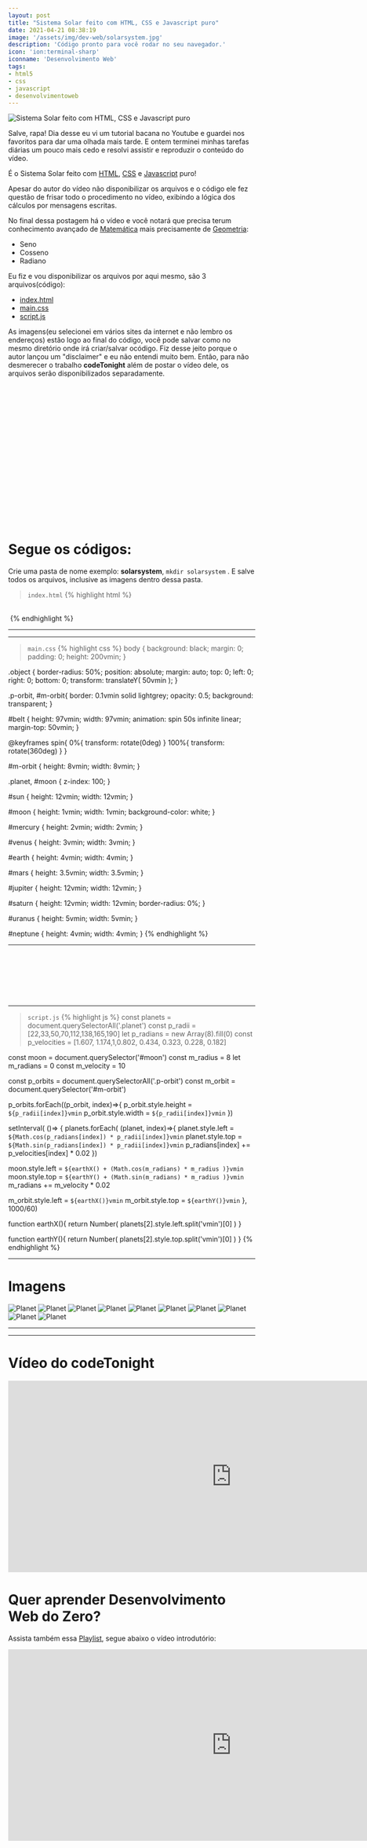 ```yaml
---
layout: post
title: "Sistema Solar feito com HTML, CSS e Javascript puro"
date: 2021-04-21 08:38:19
image: '/assets/img/dev-web/solarsystem.jpg'
description: 'Código pronto para você rodar no seu navegador.'
icon: 'ion:terminal-sharp'
iconname: 'Desenvolvimento Web'
tags:
- html5
- css
- javascript
- desenvolvimentoweb
---
```


![Sistema Solar feito com HTML, CSS e Javascript puro](/assets/img/dev-web/solarsystem.jpg)

Salve, rapa! Dia desse eu vi um tutorial bacana no Youtube e guardei nos favoritos para dar uma olhada mais tarde. E ontem terminei minhas tarefas diárias um pouco mais cedo e resolvi assistir e reproduzir o conteúdo do vídeo.

É o Sistema Solar feito com [HTML](https://terminalroot.com.br/html), [CSS](https://terminalroot.com.br/css) e [Javascript](https://terminalroot.com.br/javascript) puro!

Apesar do autor do vídeo não disponibilizar os arquivos e o código ele fez questão de frisar todo o procedimento no vídeo, exibindo a lógica dos cálculos por mensagens escritas.

No final dessa postagem há o vídeo e você notará que precisa terum conhecimento avançado de [Matemática](https://terminalroot.com.br/2017/02/mathml-mathematical-markup-language.html) mais precisamente de [Geometria](https://pt.wikipedia.org/wiki/Geometria):
- Seno
- Cosseno
- Radiano

Eu fiz e vou disponibilizar os arquivos por aqui mesmo, são 3 arquivos(código):
+ [index.html](#indexhtml)
+ [main.css](#maincss)
+ [script.js](#scriptjs)

As imagens(eu selecionei em vários sites da internet e não lembro os endereços) estão logo ao final do código, você pode salvar como no mesmo diretório onde irá criar/salvar ocódigo. Fiz desse jeito porque o autor lançou um "disclaimer" e eu não entendi muito bem. Então, para não desmerecer o trabalho **codeTonight** além de postar o vídeo dele, os arquivos serão disponibilizados separadamente.

<!-- QUADRADO -->
<script async src="//pagead2.googlesyndication.com/pagead/js/adsbygoogle.js"></script>
<ins class="adsbygoogle"
style="display:inline-block;width:336px;height:280px"
data-ad-client="ca-pub-2838251107855362"
data-ad-slot="5351066970"></ins>
<script>
(adsbygoogle = window.adsbygoogle || []).push({});
</script>

# Segue os códigos:
Crie uma pasta de nome exemplo: **solarsystem**, `mkdir solarsystem` . E salve todos os arquivos, inclusive as imagens dentro dessa pasta.

> `index.html`
{% highlight html %}
<!DOCTYPE html>
<html lang="en">
<head>
  <meta name="viewport" content="width=device-width, initial-scale=1, shrink-to-fit=no">
  <meta charset="utf-8">
  <title>Solar System</title>
  <link rel="stylesheet" href="main.css">
</head>
<body>
  <img class="object" src="sun.png" alt="" id="sun">
  <img class="object planet" src="mercury.png" alt="" id="mercury">
  <img class="object planet" src="venus.png" alt="" id="venus">
  <img class="object planet" src="earth.png" alt="" id="earth">
  <img class="object planet" src="mars.png" alt="" id="mars">
  <img class="object planet" src="jupiter.png" alt="" id="jupiter">
  <img class="object planet" src="saturn.png" alt="" id="saturn">
  <img class="object planet" src="uranus.png" alt="" id="uranus">
  <img class="object planet" src="neptune.png" alt="" id="neptune">
  <div class="object" id="moon"></div>

  <div class="object p-orbit"></div>
  <div class="object p-orbit"></div>
  <div class="object p-orbit"></div>
  <div class="object p-orbit"></div>
  <div class="object p-orbit"></div>
  <div class="object p-orbit"></div>
  <div class="object p-orbit"></div>
  <div class="object p-orbit"></div>
  <div class="object" id="m-orbit"></div>

  <img src="asteroid.png" class="object" alt="" id="belt">
</body>
  <script src="script.js"></script>
</html>
{% endhighlight %}

---

<!-- RETANGULO LARGO 2 -->
<script async src="//pagead2.googlesyndication.com/pagead/js/adsbygoogle.js"></script>
<ins class="adsbygoogle"
style="display:block; text-align:center;"
data-ad-layout="in-article"
data-ad-format="fluid"
data-ad-client="ca-pub-2838251107855362"
data-ad-slot="8549252987"></ins>
<script>
(adsbygoogle = window.adsbygoogle || []).push({});
</script>

---

> `main.css`
{% highlight css %}
body {
  background: black;
  margin: 0;
  padding: 0;
  height: 200vmin;
}

.object {
  border-radius: 50%;
  position: absolute;
  margin: auto;
  top: 0;
  left: 0;
  right: 0;
  bottom: 0;
  transform: translateY( 50vmin );
}

.p-orbit, #m-orbit{
  border: 0.1vmin solid lightgrey;
  opacity: 0.5;
  background: transparent;
}

#belt {
  height: 97vmin;
  width: 97vmin;
  animation: spin 50s infinite linear;
  margin-top: 50vmin;
}

@keyframes spin{
  0%{ transform: rotate(0deg) }
  100%{ transform: rotate(360deg) }
}

#m-orbit {
  height: 8vmin;
  width: 8vmin;
}

.planet, #moon {
  z-index: 100;
}

#sun {
  height: 12vmin;
  width: 12vmin;
}

#moon {
  height: 1vmin;
  width: 1vmin;
  background-color: white;
}

#mercury {
  height: 2vmin;
  width: 2vmin;
}

#venus {
  height: 3vmin;
  width: 3vmin;
}

#earth {
  height: 4vmin;
  width: 4vmin;
}

#mars {
  height: 3.5vmin;
  width: 3.5vmin;
}

#jupiter {
  height: 12vmin;
  width: 12vmin;
}

#saturn {
  height: 12vmin;
  width: 12vmin;
  border-radius: 0%;
}

#uranus {
  height: 5vmin;
  width: 5vmin;
}

#neptune {
  height: 4vmin;
  width: 4vmin;
}
{% endhighlight %}

---

<!-- MINI ANÚNCIO -->
<script async src="//pagead2.googlesyndication.com/pagead/js/adsbygoogle.js"></script>
<!-- Games Root -->
<ins class="adsbygoogle"
style="display:inline-block;width:730px;height:95px"
data-ad-client="ca-pub-2838251107855362"
data-ad-slot="5351066970"></ins>
<script>
(adsbygoogle = window.adsbygoogle || []).push({});
</script>

---

> `script.js`
{% highlight js %}
const planets = document.querySelectorAll('.planet')
const p_radii = [22,33,50,70,112,138,165,190]
let p_radians = new Array(8).fill(0)
const p_velocities = [1.607, 1.174,1,0.802, 0.434, 0.323, 0.228, 0.182]

const moon = document.querySelector('#moon')
const m_radius = 8
let m_radians = 0
const m_velocity = 10

const p_orbits = document.querySelectorAll('.p-orbit')
const m_orbit = document.querySelector('#m-orbit')

p_orbits.forEach((p_orbit, index)=>{
  p_orbit.style.height = `${p_radii[index]}vmin`
  p_orbit.style.width = `${p_radii[index]}vmin`
})

setInterval( ()=> {
  planets.forEach( (planet, index)=>{
    planet.style.left = `${Math.cos(p_radians[index]) * p_radii[index]}vmin`
    planet.style.top = `${Math.sin(p_radians[index]) * p_radii[index]}vmin`
    p_radians[index] += p_velocities[index] * 0.02
  })

  moon.style.left = `${earthX() + (Math.cos(m_radians) * m_radius )}vmin`
  moon.style.top = `${earthY() + (Math.sin(m_radians) * m_radius )}vmin`
  m_radians += m_velocity * 0.02

  m_orbit.style.left = `${earthX()}vmin`
  m_orbit.style.top = `${earthY()}vmin`
}, 1000/60)

function earthX(){
  return Number( planets[2].style.left.split('vmin')[0] )
}

function earthY(){
  return Number( planets[2].style.top.split('vmin')[0] )
}
{% endhighlight %}

---

# Imagens

![Planet](/assets/img/dev-web/solarsystem/asteroid.png)
![Planet](/assets/img/dev-web/solarsystem/earth.png)
![Planet](/assets/img/dev-web/solarsystem/jupiter.png)
![Planet](/assets/img/dev-web/solarsystem/mars.png)
![Planet](/assets/img/dev-web/solarsystem/mercury.png)
![Planet](/assets/img/dev-web/solarsystem/neptune.png)
![Planet](/assets/img/dev-web/solarsystem/aturn.png)
![Planet](/assets/img/dev-web/solarsystem/sun.png)
![Planet](/assets/img/dev-web/solarsystem/uranus.png)
![Planet](/assets/img/dev-web/solarsystem/venus.png)

---

<!-- RETANGULO LARGO -->
<script async src="https://pagead2.googlesyndication.com/pagead/js/adsbygoogle.js"></script>
<!-- Informat -->
<ins class="adsbygoogle"
style="display:block"
data-ad-client="ca-pub-2838251107855362"
data-ad-slot="2327980059"
data-ad-format="auto"
data-full-width-responsive="true"></ins>
<script>
(adsbygoogle = window.adsbygoogle || []).push({});
</script>

---

# Vídeo do codeTonight

<iframe width="910" height="390" src="https://www.youtube.com/embed/ZmIHQBMhDiQ" frameborder="0" allow="accelerometer; autoplay; encrypted-media; gyroscope; picture-in-picture" allowfullscreen></iframe>

# Quer aprender Desenvolvimento Web do Zero? 
Assista também essa [Playlist](https://www.youtube.com/watch?v=SGA6nQqYH7A&list=PLUJBQEDDLNcmn_qxFhZYa02Y_gHDBXfly), segue abaixo o vídeo introdutório:

<iframe width="910" height="390" src="https://www.youtube.com/embed/SGA6nQqYH7A" title="YouTube video player" frameborder="0" allow="accelerometer; autoplay; clipboard-write; encrypted-media; gyroscope; picture-in-picture" allowfullscreen></iframe>


